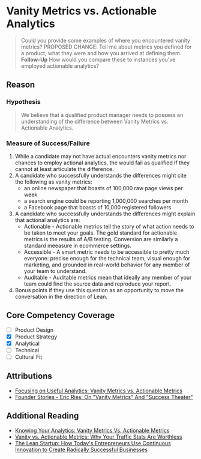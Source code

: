 # Vanity Metrics vs. Actionable Analytics
> Could you provide some examples of where you encountered vanity metrics? 
 PROPOSED CHANGE: Tell me about metrics you defined for a product, what they were and how you arrived at defining them.
> **Follow-Up** How would you compare these to instances you've employed actionable analytics?

## Reason
### Hypothesis
> We believe that a qualified product manager needs to possess an understanding of the difference 
> between Vanity Metrics vs. Actionable Analytics.

### Measure of Success/Failure 
1. While a candidate may not have actual encounters vanity metrics nor chances to employ actional analytics, the would fail as qualified if they cannot at least articulate the difference.
2. A candidate who successfully understands the differences might cite the following as vanity metrics:
   * an online newspaper that boasts of 100,000 raw page views per week
   * a search engine could be reporting 1,000,000 searches per month
   * a Facebook page that boasts of 10,000 registered followers
3. A candidate who successfully understands the differences might explain that actional analytics are:
   * Actionable - Actionable metrics tell the story of what action needs to be taken to meet your goals. The gold standard for actionable metrics is the results of A/B testing. Conversion are similarly a standard meeasure in ecommerce settings.
   * Accessible - A smart metric needs to be accessible to pretty much everyone: precise enough for the technical team, visual enough for marketing, and grounded in real-world behavior for any member of your team to understand.
   * Auditable - Auditable metrics mean that ideally any member of your team could find the source data and reproduce your report. 
4. Bonus points if they use this question as an opportunity to move the conversation in the direction of Lean.

## Core Competency Coverage
- [ ] Product Design
- [x] Product Strategy
- [x] Analytical
- [ ] Technical
- [ ] Cultural Fit

## Attributions
* [Focusing on Useful Analytics: Vanity Metrics vs. Actionable Metrics](https://litmus.com/blog/focusing-on-useful-analytics-vanity-metrics-vs-actionable-metrics)
* [Founder Stories - Eric Ries: On "Vanity Metrics" And "Success Theater"](https://techcrunch.com/2011/09/24/founder-stories-eric-ries-vanity-metrics/)
## Additional Reading
* [Knowing Your Analytics: Vanity Metrics Vs. Actionable Metrics](https://blog.getresponse.com/knowing-analytics-vanity-metrics-vs-actionable-metrics.html)
* [Vanity vs. Actionable Metrics: Why Your Traffic Stats Are Worthless](https://www.linkedin.com/pulse/vanity-vs-actionable-metrics-why-your-traffic-stats-worthless-patel)
* [The Lean Startup: How Today's Entrepreneurs Use Continuous Innovation to Create Radically Successful Businesses](http://bit.ly/the-lean-startup-book-link)
